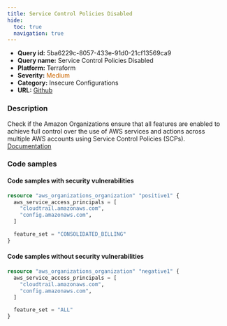 ```yaml
---
title: Service Control Policies Disabled
hide:
  toc: true
  navigation: true
---
```


<style>
  .highlight .hll {
    background-color: #ff171742;
  }
  .md-content {
    max-width: 1100px;
    margin: 0 auto;
  }
</style>

-   **Query id:** 5ba6229c-8057-433e-91d0-21cf13569ca9
-   **Query name:** Service Control Policies Disabled
-   **Platform:** Terraform
-   **Severity:** <span style="color:#C60">Medium</span>
-   **Category:** Insecure Configurations
-   **URL:** [Github](https://github.com/Checkmarx/kics/tree/master/assets/queries/terraform/aws/service_control_policies_disabled)

### Description
Check if the Amazon Organizations ensure that all features are enabled to achieve full control over the use of AWS services and actions across multiple AWS accounts using Service Control Policies (SCPs).<br>
[Documentation](https://registry.terraform.io/providers/hashicorp/aws/latest/docs/resources/organizations_policy)

### Code samples
#### Code samples with security vulnerabilities
```tf title="Positive test num. 1 - tf file" hl_lines="7"
resource "aws_organizations_organization" "positive1" {
  aws_service_access_principals = [
    "cloudtrail.amazonaws.com",
    "config.amazonaws.com",
  ]

  feature_set = "CONSOLIDATED_BILLING"
}

```


#### Code samples without security vulnerabilities
```tf title="Negative test num. 1 - tf file"
resource "aws_organizations_organization" "negative1" {
  aws_service_access_principals = [
    "cloudtrail.amazonaws.com",
    "config.amazonaws.com",
  ]

  feature_set = "ALL"
}

```
